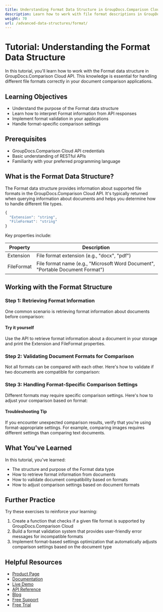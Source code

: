 ```yaml
---
title: Understanding Format Data Structure in GroupDocs.Comparison Cloud Tutorial
description: Learn how to work with file format descriptions in GroupDocs.Comparison Cloud API to ensure proper document handling in your applications.
weight: 70
url: /advanced-data-structures/format/
---
```


# Tutorial: Understanding the Format Data Structure

In this tutorial, you'll learn how to work with the Format data structure in GroupDocs.Comparison Cloud API. This knowledge is essential for handling different file formats correctly in your document comparison applications.

## Learning Objectives

- Understand the purpose of the Format data structure
- Learn how to interpret Format information from API responses
- Implement format validation in your applications
- Handle format-specific comparison settings

## Prerequisites

- GroupDocs.Comparison Cloud API credentials
- Basic understanding of RESTful APIs
- Familiarity with your preferred programming language

## What is the Format Data Structure?

The Format data structure provides information about supported file formats in the GroupDocs.Comparison Cloud API. It's typically returned when querying information about documents and helps you determine how to handle different file types.

```javascript
{
  "Extension": "string",
  "FileFormat": "string"
}
```

Key properties include:

| Property | Description |
|---|---|
| Extension | File format extension (e.g., "docx", "pdf") |
| FileFormat | File format name (e.g., "Microsoft Word Document", "Portable Document Format") |

## Working with the Format Structure

### Step 1: Retrieving Format Information

One common scenario is retrieving format information about documents before comparison:

<script src="https://gist.github.com/groupdocs-comparison-cloud/2a4e789bcd5678ab31e622205.js"></script>

#### Try it yourself
Use the API to retrieve format information about a document in your storage and print the Extension and FileFormat properties.

### Step 2: Validating Document Formats for Comparison

Not all formats can be compared with each other. Here's how to validate if two documents are compatible for comparison:

<script src="https://gist.github.com/groupdocs-comparison-cloud/3b5e7f9cd5678ab31e622206.js"></script>

### Step 3: Handling Format-Specific Comparison Settings

Different formats may require specific comparison settings. Here's how to adjust your comparison based on format:

<script src="https://gist.github.com/groupdocs-comparison-cloud/4c6f8a0cd5678ab31e622207.js"></script>

#### Troubleshooting Tip
If you encounter unexpected comparison results, verify that you're using format-appropriate settings. For example, comparing images requires different settings than comparing text documents.

## What You've Learned

In this tutorial, you've learned:
- The structure and purpose of the Format data type
- How to retrieve format information from documents
- How to validate document compatibility based on formats
- How to adjust comparison settings based on document formats

## Further Practice

Try these exercises to reinforce your learning:
1. Create a function that checks if a given file format is supported by GroupDocs.Comparison Cloud
2. Build a format validation system that provides user-friendly error messages for incompatible formats
3. Implement format-based settings optimization that automatically adjusts comparison settings based on the document type

## Helpful Resources

- [Product Page](https://products.groupdocs.cloud/comparison/)
- [Documentation](https://docs.groupdocs.cloud/comparison/)
- [Live Demo](https://products.groupdocs.app/comparison/family)
- [API Reference](https://reference.groupdocs.cloud/comparison/)
- [Blog](https://blog.groupdocs.cloud/categories/groupdocs.comparison-cloud-product-family/)
- [Free Support](https://forum.groupdocs.cloud/c/annotation/12/)
- [Free Trial](https://dashboard.groupdocs.cloud/#/apps)
